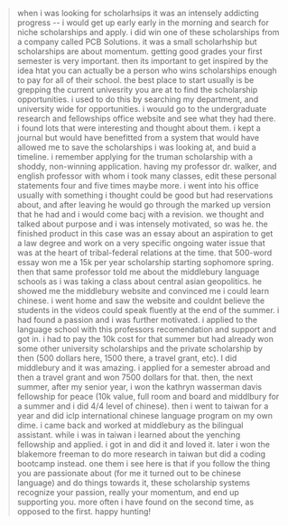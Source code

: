 > when i was looking for scholarhsips it was an intensely addicting progress -- i would get up early early in the morning and search for niche scholarships and apply. i did win one of these scholarships from a company called PCB Solutions. it was a small scholarhship but scholarships are about momentum. getting good grades your first semester is very important. then its important to get inspired by the idea htat you can actually be a person who wins scholarships enough to pay for all of their school. the best place to start usually is be grepping the current univesrity you are at to find the scholarship opportunities. i used to do this by searching my department, and university wide for opportunities. i wouuld go to the undergraduate research and fellowships office website and see what they had there. i found lots that were interesting and thought about them. i kept a journal but would have benefitted from a system that would have allowed me to save the scholarships i was looking at, and buid a timeline. i remember applying for the truman scholarship with a shoddy, non-winning application. having my professor dr. walker, and english professor with whom i took many classes, edit these personal statements four and five times maybe more. i went into his office usually with something i thought could be good but had reservations about, and after leaving he would go through the marked up version that he had and i would come bacj with a revision. we thought and talked about purpose and i was intensely motivated, so was he. the finished product in this case was an essay about an aspiration to get a law degree and work on a very specific ongoing water issue that was at the heart of tribal-federal relations at the time. that 500-word essay won me a 15k per year scholarship starting sophomore spring. then that same professor told me about the middlebury language schools as i was taking a class about central asian geopolitics. he showed me the middlebury website and convinced me i could learn chinese. i went home and saw the website and couldnt believe the students in the videos could speak fluently at the end of the summer. i had found a passion and i was further motivated. i applied to the language school with this professors recomendation and support and got in. i had to pay the 10k cost for that summer but had already won some other university scholarships and the private scholarship by then (500 dollars here, 1500 there, a travel grant, etc). I did middlebury and it was amazing. i applied for a semester abroad and then a travel grant and won 7500 dollars for that. then, the next summer, after my senior year, i won the kathryn wasserman davis fellowship for peace (10k value, full room and board and middlbury for a summer and i did 4/4 level of chinese). then i went to taiwan for a year and did iclp international chinese language program on my own dime. i came back and worked at middlebury as the bilingual assistant. while i was in taiwan i learned about the yenching fellowship and applied. i got in and did it and loved it. later i won the blakemore freeman to do more research in taiwan but did a coding bootcamp instead. one them i see here is that if you follow the thing you are passionate about (for me it turned out to be chinese language) and do things towards it, these scholarship systems recognize your passion, really your momentum, and end up supporting you. more often i have found on the second time, as opposed to the first. happy hunting! 